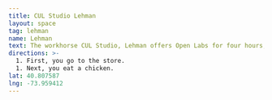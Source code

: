 ```yaml
---
title: CUL Studio Lehman
layout: space
tag: lehman
name: Lehman
text: The workhorse CUL Studio, Lehman offers Open Labs for four hours, four days a week.
directions: >-
  1. First, you go to the store.
  1. Next, you eat a chicken.
lat: 40.807587
lng: -73.959412
---
```


